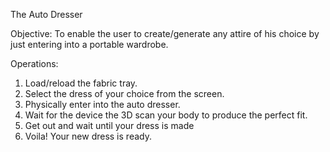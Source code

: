 The Auto Dresser

Objective: To enable the user to create/generate any attire of his choice by just entering into a portable wardrobe.

Operations:
1. Load/reload the fabric tray.
2. Select the dress of your choice from the screen.
3. Physically enter into the auto dresser.
4. Wait for the device the 3D scan your body to produce the perfect fit.
5. Get out and wait until your dress is made
4. Voila! Your new dress is ready.
